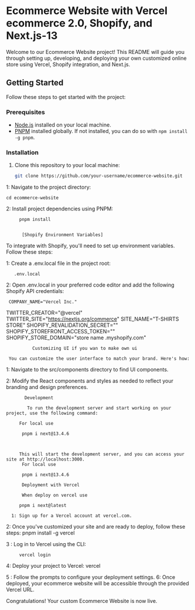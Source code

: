 # Ecommerce Website with Vercel ecommerce 2.0, Shopify, and Next.js-13

Welcome to our Ecommerce Website project! This README will guide you through setting up, developing, and deploying your own customized online store using Vercel, Shopify integration, and Next.js.

## Getting Started

Follow these steps to get started with the project:

### Prerequisites

- [Node.js](https://nodejs.org/) installed on your local machine.
- [PNPM](https://pnpm.io/) installed globally. If not installed, you can do so with `npm install -g pnpm`.

### Installation

1. Clone this repository to your local machine:

   ```bash
   git clone https://github.com/your-username/ecommerce-website.git

1: Navigate to the project directory:
    
    cd ecommerce-website

2: Install project dependencies using PNPM:

         pnpm install  


          [Shopify Environment Variables]
To integrate with Shopify, you'll need to set up environment variables. Follow these steps:

1: Create a .env.local file in the project root:
       
       .env.local

 2: Open .env.local in your preferred code editor and add the following Shopify API credentials:

     COMPANY_NAME="Vercel Inc."
TWITTER_CREATOR="@vercel"
TWITTER_SITE="https://nextjs.org/commerce"
SITE_NAME="T-SHIRTS STORE"
SHOPIFY_REVALIDATION_SECRET=""
SHOPIFY_STOREFRONT_ACCESS_TOKEN=""
SHOPIFY_STORE_DOMAIN="store name .myshopify.com" 

              Customizing UI if you wan to make own ui 

     You can customize the user interface to match your brand. Here's how:

  1: Navigate to the src/components directory to find UI components.

  2: Modify the React components and styles as needed to reflect your branding and design preferences.

           Development

            To run the development server and start working on your project, use the following command:

         For local use

          pnpm i next@13.4.6

         

         This will start the development server, and you can access your site at http://localhost:3000.
          For local use

          pnpm i next@13.4.6

          Deployment with Vercel

          When deploy on vercel use
        
         pnpm i next@latest

      1: Sign up for a Vercel account at vercel.com.

2: Once you've customized your site and are ready to deploy, follow these steps:
    pnpm install -g vercel

  3 :   Log in to Vercel using the CLI:
         
         vercel login
   4: Deploy your project to Vercel:
          vercel

5 : Follow the prompts to configure your deployment settings.
6: Once deployed, your ecommerce website will be accessible through the provided Vercel URL.

Congratulations! Your custom Ecommerce Website is now live.